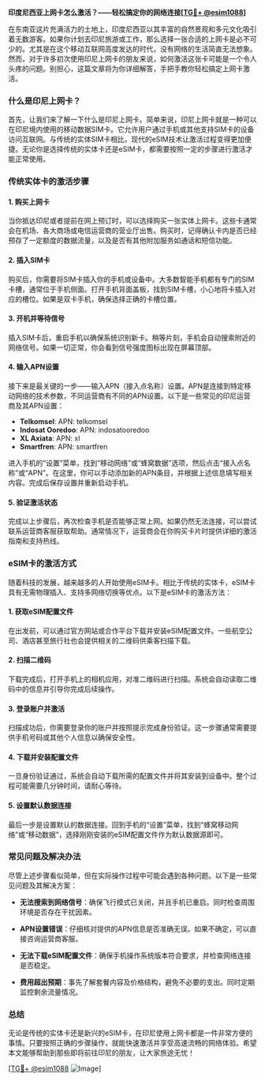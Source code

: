 **印度尼西亚上网卡怎么激活？——轻松搞定你的网络连接[[TG💪+ @esim1088](https://t.me/s/esim1088)]**

在东南亚这片充满活力的土地上，印度尼西亚以其丰富的自然景观和多元文化吸引着无数游客。如果你计划去印尼旅游或工作，那么选择一张合适的上网卡是必不可少的。尤其是在这个移动互联网高度发达的时代，没有网络的生活简直无法想象。然而，对于许多初次使用印尼上网卡的朋友来说，如何激活这张卡可能是一个令人头疼的问题。别担心，这篇文章将为你详细解答，手把手教你轻松搞定上网卡激活。

### 什么是印尼上网卡？

首先，让我们来了解一下什么是印尼上网卡。简单来说，印尼上网卡就是一种可以在印尼境内使用的移动数据SIM卡。它允许用户通过手机或其他支持SIM卡的设备访问互联网。与传统的实体SIM卡相比，现代的eSIM技术让激活过程变得更加便捷。无论你是选择传统的实体卡还是eSIM卡，都需要按照一定的步骤进行激活才能正常使用。

### 传统实体卡的激活步骤

#### 1. 购买上网卡

当你抵达印尼或者提前在网上预订时，可以选择购买一张实体上网卡。这些卡通常会在机场、各大商场或电信运营商的营业厅出售。购买时，记得确认卡内是否已经预存了一定额度的数据流量，以及是否有其他附加服务如通话和短信功能。

#### 2. 插入SIM卡

购买后，你需要将SIM卡插入你的手机或设备中。大多数智能手机都有专门的SIM卡槽，通常位于手机侧面。打开手机背面盖板，找到SIM卡槽，小心地将卡插入对应的槽位。如果是双卡手机，确保选择正确的卡槽位置。

#### 3. 开机并等待信号

插入SIM卡后，重启手机以确保系统识别新卡。稍等片刻，手机会自动搜索附近的网络信号。如果一切正常，你会看到信号强度图标出现在屏幕顶部。

#### 4. 输入APN设置

接下来是最关键的一步——输入APN（接入点名称）设置。APN是连接到特定移动网络的技术参数，不同运营商有不同的APN设置。以下是一些常见的印尼运营商及其APN设置：

- **Telkomsel**: APN: telkomsel
- **Indosat Ooredoo**: APN: indosatooredoo
- **XL Axiata**: APN: xl
- **Smartfren**: APN: smartfren

进入手机的“设置”菜单，找到“移动网络”或“蜂窝数据”选项，然后点击“接入点名称”或“APN”。在这里，你可以手动添加新的APN条目，并根据上述信息填写相关内容。完成后保存设置并重新启动手机。

#### 5. 验证激活状态

完成以上步骤后，再次检查手机是否能够正常上网。如果仍然无法连接，可以尝试联系运营商客服获取帮助。通常情况下，运营商会在你购买卡片时提供详细的激活指南和支持热线。

### eSIM卡的激活方式

随着科技的发展，越来越多的人开始使用eSIM卡。相比于传统的实体卡，eSIM卡具有无需物理插入、支持多网络切换等优点。以下是eSIM卡的激活方法：

#### 1. 获取eSIM配置文件

在出发前，可以通过官方网站或合作平台下载并安装eSIM配置文件。一些航空公司、酒店甚至旅行社也会提供相关的二维码供乘客扫描下载。

#### 2. 扫描二维码

下载完成后，打开手机上的相机应用，对准二维码进行扫描。系统会自动读取二维码中的信息并引导你完成后续操作。

#### 3. 登录账户并激活

扫描成功后，你需要登录你的账户并按照提示完成身份验证。这一步骤通常需要提供手机号码或其他个人信息以确保安全性。

#### 4. 下载并安装配置文件

一旦身份验证通过，系统会自动下载所需的配置文件并将其安装到设备中。整个过程可能需要几分钟时间，请耐心等待。

#### 5. 设置默认数据连接

最后一步是设置默认的数据连接。回到手机的“设置”菜单，找到“蜂窝移动网络”或“移动数据”，选择刚刚安装的eSIM配置文件作为默认数据源即可。

### 常见问题及解决办法

尽管上述步骤看似简单，但在实际操作过程中可能会遇到各种问题。以下是一些常见问题及其解决方案：

- **无法搜索到网络信号**：确保飞行模式已关闭，并且手机已重启。同时检查周围环境是否存在干扰因素。
  
- **APN设置错误**：仔细核对提供的APN信息是否准确无误。如果不确定，可以直接咨询运营商客服。

- **无法下载eSIM配置文件**：确保手机操作系统版本符合要求，并检查网络连接是否稳定。

- **费用超出预期**：事先了解套餐内容及价格结构，避免不必要的支出。同时定期监控剩余流量情况。

### 总结

无论是传统的实体卡还是新兴的eSIM卡，在印尼使用上网卡都是一件非常方便的事情。只要按照正确的步骤操作，就能快速激活并享受高速流畅的网络体验。希望本文能够帮助到那些即将前往印尼的朋友，让大家旅途无忧！

[[TG💪+ @esim1088](https://t.me/s/esim1088) ![Image](https://i.postimg.cc/4NQfJmqS/Snipaste-2025-05-13-00-14-12.png)]